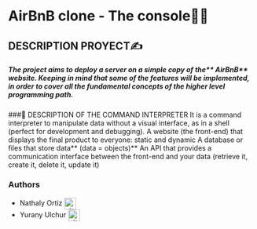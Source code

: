 # **AirBnB clone - The console**👩‍💻
## 	DESCRIPTION PROYECT✍
##### The project aims to deploy a server on a simple copy of the** AirBnB** website. Keeping in mind that some of the features will be implemented, in order to cover all the fundamental concepts of the higher level programming path.

###📍 DESCRIPTION OF THE COMMAND INTERPRETER
It is a command interpreter to manipulate data without a visual interface, as in a shell (perfect for development and debugging).
A website (the front-end) that displays the final product to everyone: static and dynamic
A database or files that store data** (data = objects)**
An API that provides a communication interface between the front-end and your data (retrieve it, create it, delete it, update it)

### Authors
* Nathaly Ortiz <a href="https://github.com/Natha0b" rel="nofollow"><img align="center" alt="github" src="https://www.vectorlogo.zone/logos/github/github-tile.svg" height="24" /></a>
* Yurany Ulchur <a href="https://github.com/YuranyUlchur" rel="nofollow"><img align="center" alt="github" src="https://www.vectorlogo.zone/logos/github/github-tile.svg" height="24" /></a>